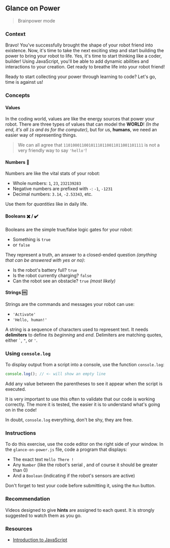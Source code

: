 ## Glance on Power

> Brainpower mode

### Context

Bravo! You've successfully brought the shape of your robot friend into existence. Now, it's time to take the next exciting step and start building the power to bring your robot to life. Yes, it's time to start thinking like a coder, builder! Using JavaScript, you'll be able to add dynamic abilities and interactions to your creation. Get ready to breathe life into your robot friend!

Ready to start collecting your power through learning to code? Let's go, time is against us!

### Concepts

#### Values

In the coding world, values are like the energy sources that power your robot. There are three types of values that can model the **WORLD**! _(In the end, it's all `1`s and `0`s for the computer)_, but for us, **humans**, we need an easier way of representing things.

> We can all agree that `11010001100101110110011011001101111` is not a very friendly way to say `'hello'`!

#### Numbers 🔢

Numbers are like the vital stats of your robot:

- Whole numbers: `1`, `23`, `232139283`
- Negative numbers are prefixed with `-`: `-1`, `-1231`
- Decimal numbers: `3.14`, `-2.53343`, etc.

Use them for _quantities_ like in daily life.

#### Booleans ✖️ / ✔️

Booleans are the simple true/false logic gates for your robot:

- Something is `true`
- or `false`

They represent a truth, an answer to a closed-ended question _(anything that can be answered with yes or no)_:

- Is the robot's battery full? `true`
- Is the robot currently charging? `false`
- Can the robot see an obstacle? `true` _(most likely)_

#### Strings 🆒

Strings are the commands and messages your robot can use:

- `'Activate'`
- `'Hello, human!'`

A string is a sequence of characters used to represent text. It needs **delimiters** to define its _beginning_ and _end_. Delimiters are matching quotes, either `` ` ``, `"`, or `'`.

### Using `console.log`

To display output from a script into a console, use the function `console.log`:

```js
console.log(); // <- will show an empty line
```

Add any value between the parentheses to see it appear when the script is executed.

It is very important to use this often to validate that our code is working correctly. The more it is tested, the easier it is to understand what's going on in the code!

In doubt, `console.log` everything, don't be shy, they are free.

### Instructions

To do this exercise, use the code editor on the right side of your window. In the `glance-on-power.js` file, code a program that displays:

- The exact text `Hello There !`
- Any `Number` (like the robot's serial , and of course it should be greater than 0)
- And a `Boolean` (indicating if the robot's sensors are active)

Don't forget to test your code before submitting it, using the `Run` button.

### Recommendation

Videos designed to give **hints** are assigned to each quest. It is strongly suggested to watch them as you go.

### Resources

- [Introduction to JavaScript](https://developer.mozilla.org/en-US/docs/Learn/JavaScript/First_steps)
